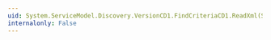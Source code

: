 ```yaml
---
uid: System.ServiceModel.Discovery.VersionCD1.FindCriteriaCD1.ReadXml(System.Xml.XmlReader)
internalonly: False
---
```

